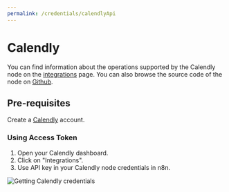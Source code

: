 ```yaml
---
permalink: /credentials/calendlyApi
---
```


# Calendly
You can find information about the operations supported by the Calendly node on the [integrations](https://n8n.io/integrations/n8n-nodes-base.calendlyTrigger) page. You can also browse the source code of the node on [Github](https://github.com/n8n-io/n8n/tree/master/packages/nodes-base/nodes/Calendly).

## Pre-requisites

Create a [Calendly](https://www.calendly.com/) account.

### Using Access Token

1. Open your Calendly dashboard.
2. Click on "Integrations".
3. Use API key in your Calendly node credentials in n8n.


![Getting Calendly credentials](https://i.imgur.com/eqDS6Z8.gif)



